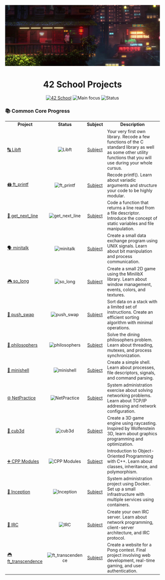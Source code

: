 <img src="https://raw.githubusercontent.com/lulebugl/lulebugl/main/.github/images/1299084.jpg" alt="Top Image"/>
<h1 align="center">42 School Projects </h1>
<p align="center">
  <a href="https://42.fr/en/homepage/"><img src="https://img.shields.io/badge/School-42-blue?style=flat-square&logo=42" alt="42 School"/></a>
  <img src="https://img.shields.io/badge/Focus-C%20Programming-brightgreen?style=flat-square" alt="Main focus"/>
  <img src="https://img.shields.io/badge/Status-In%20Progress-orange?style=flat-square" alt="Status"/>
</p>
<h3> 📚 Common Core Progress</h3>
<table align="center">
  <tr>
    <td align="center">
      <strong>Project</strong>
    </td>
    <td align="center">
      <strong>Status</strong>
    </td>
    <td align="center">
      <strong>Subject</strong>
    </td>
    <td align="center">
      <strong>Description</strong>
    </td>
  </tr>
  <tr>
    <td>
      <a href="https://github.com/lulebugl/libft">🔠 Libft</a>
    </td>
    <td align="center">
      <img src="https://img.shields.io/badge/completed-success?style=flat-square" alt="Libft"/>
    </td>
    <td align="center">
      <a href="https://github.com/lulebugl/lulebugl/blob/main/documentation/subjects/libft.pdf">Subject</a>
    </td>
    <td>
      Your very first own library. Recode a few functions of the C standard library as well as some other utility functions that you will use during your whole cursus.
    </td>
  </tr>
  <tr>
    <td>
      <a href="https://github.com/lulebugl/ft_printf">🖨️ ft_printf</a>
    </td>
    <td align="center">
      <img src="https://img.shields.io/badge/completed-success?style=flat-square" alt="ft_printf"/>
    </td>
    <td align="center">
      <a href="https://github.com/lulebugl/lulebugl/blob/main/documentation/subjects/ft_printf.pdf">Subject</a>
    </td>
    <td>
      Recode printf(). Learn about variadic arguments and structure your code to be highly modular.
    </td>
  </tr>
  <tr>
    <td>
      <a href="https://github.com/lulebugl/get_next_line">📑 get_next_line</a>
    </td>
    <td align="center">
      <img src="https://img.shields.io/badge/completed-success?style=flat-square" alt="get_next_line"/>
    </td>
    <td align="center">
      <a href="https://github.com/lulebugl/lulebugl/blob/main/documentation/subjects/get_next_line.pdf">Subject</a>
    </td>
    <td>
      Code a function that returns a line read from a file descriptor. Introduce the concept of static variables and file manipulation.
    </td>
  </tr>
  <tr>
    <td>
      <a href="#">🗣️ minitalk</a>
    </td>
    <td align="center">
      <img src="https://img.shields.io/badge/pending-lightgrey?style=flat-square" alt="minitalk"/>
    </td>
    <td align="center">
      <a href="https://github.com/lulebugl/lulebugl/blob/main/documentation/subjects/minitalk.pdf">Subject</a>
    </td>
    <td>
      Create a small data exchange program using UNIX signals. Learn about bit manipulation and process communication.
    </td>
  </tr>
  <tr>
    <td>
      <a href="https://github.com/lulebugl/so_long">🎮 so_long</a>
    </td>
    <td align="center">
      <img src="https://img.shields.io/badge/pending-lightgrey?style=flat-square" alt="so_long"/>
    </td>
    <td align="center">
      <a href="https://github.com/lulebugl/lulebugl/blob/main/documentation/subjects/so_long.pdf">Subject</a>
    </td>
    <td>
      Create a small 2D game using the MinilibX library. Learn about window management, events, colors, and textures.
    </td>
  </tr>
  <tr>
    <td>
      <a href="https://github.com/lulebugl/push_swap">🔄 push_swap</a>
    </td>
    <td align="center">
      <img src="https://img.shields.io/badge/pending-lightgrey?style=flat-square" alt="push_swap"/>
    </td>
    <td align="center">
      <a href="https://github.com/lulebugl/lulebugl/blob/main/documentation/subjects/push_swap.pdf">Subject</a>
    </td>
    <td>
      Sort data on a stack with a limited set of instructions. Create an efficient sorting algorithm with minimal operations.
    </td>
  </tr>
  <tr>
    <td>
      <a href="#">🤔 philosophers</a>
    </td>
    <td align="center">
      <img src="https://img.shields.io/badge/locked-red?style=flat-square" alt="philosophers"/>
    </td>
    <td align="center">
      <a href="#">Subject</a>
    </td>
    <td>
      Solve the dining philosophers problem. Learn about threading, mutexes, and process synchronization.
    </td>
  </tr>
  <tr>
    <td>
      <a href="#">🐚 minishell</a>
    </td>
    <td align="center">
      <img src="https://img.shields.io/badge/locked-red?style=flat-square" alt="minishell"/>
    </td>
    <td align="center">
      <a href="https://github.com/lulebugl/lulebugl/blob/main/documentation/subjects/minishell.pdf">Subject</a>
    </td>
    <td>
      Create a simple shell. Learn about processes, file descriptors, signals, and command parsing.
    </td>
  </tr>
  <tr>
    <td>
      <a href="#">🌐 NetPractice</a>
    </td>
    <td align="center">
      <img src="https://img.shields.io/badge/locked-red?style=flat-square" alt="NetPractice"/>
    </td>
    <td align="center">
      <a href="#">Subject</a>
    </td>
    <td>
      System administration exercise about solving networking problems. Learn about TCP/IP addressing and network configuration.
    </td>
  </tr>
  <tr>
    <td>
      <a href="#">🎯 cub3d</a>
    </td>
    <td align="center">
      <img src="https://img.shields.io/badge/locked-red?style=flat-square" alt="cub3d"/>
    </td>
    <td align="center">
      <a href="#">Subject</a>
    </td>
    <td>
      Create a 3D game engine using raycasting. Inspired by Wolfenstein 3D, learn about graphics programming and optimization.
    </td>
  </tr>
  <tr>
    <td>
      <a href="#">➕ CPP Modules</a>
    </td>
    <td align="center">
      <img src="https://img.shields.io/badge/locked-red?style=flat-square" alt="CPP Modules"/>
    </td>
    <td align="center">
      <a href="#">Subject</a>
    </td>
    <td>
      Introduction to Object-Oriented Programming with C++. Learn about classes, inheritance, and polymorphism.
    </td>
  </tr>
  <tr>
    <td>
      <a href="#">🐳 Inception</a>
    </td>
    <td align="center">
      <img src="https://img.shields.io/badge/locked-red?style=flat-square" alt="Inception"/>
    </td>
    <td align="center">
      <a href="#">Subject</a>
    </td>
    <td>
      System administration project using Docker. Set up a small infrastructure with multiple services using containers.
    </td>
  </tr>
  <tr>
    <td>
      <a href="#">💬 IRC</a>
    </td>
    <td align="center">
      <img src="https://img.shields.io/badge/locked-red?style=flat-square" alt="IRC"/>
    </td>
    <td align="center">
      <a href="#">Subject</a>
    </td>
    <td>
      Create your own IRC server. Learn about network programming, client-server architecture, and IRC protocol.
    </td>
  </tr>
  <tr>
    <td>
      <a href="#">🎮 ft_transcendence</a>
    </td>
    <td align="center">
      <img src="https://img.shields.io/badge/locked-red?style=flat-square" alt="ft_transcendence"/>
    </td>
    <td align="center">
      <a href="#">Subject</a>
    </td>
    <td>
      Create a website for a Pong contest. Final project involving web development, real-time gaming, and user authentication.
    </td>
  </tr>
</table>
